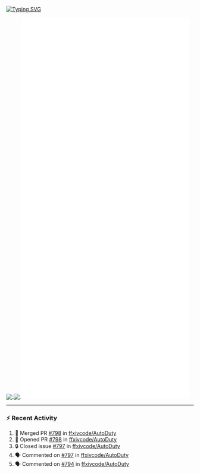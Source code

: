 [![Typing SVG](https://readme-typing-svg.demolab.com?font=Fira+Code&duration=1000&pause=1000&multiline=true&repeat=false&width=435&lines=Simon+Latusek+%7C+Gameplay+Engineer)](https://git.io/typing-svg)

<a href="https://github.com/anuraghazra/github-readme-stats">
  <img height=200 align="center" src="https://github-readme-stats.vercel.app/api?username=erdelf&theme=radical" />
</a>
<a href="https://github.com/anuraghazra/convoychat">
  <img height=200 align="center" src="https://streak-stats.demolab.com?user=erdelf&theme=radical&mode=weekly" />
</a>

<picture>
  <img src="/github-metrics.svg" alt="Metrics">
</picture>

---

### :zap: Recent Activity
<!--START_SECTION:activity-->
1. 🎉 Merged PR [#798](https://github.com/ffxivcode/AutoDuty/pull/798) in [ffxivcode/AutoDuty](https://github.com/ffxivcode/AutoDuty)
2. 💪 Opened PR [#798](https://github.com/ffxivcode/AutoDuty/pull/798) in [ffxivcode/AutoDuty](https://github.com/ffxivcode/AutoDuty)
3. 🔒 Closed issue [#797](https://github.com/ffxivcode/AutoDuty/issues/797) in [ffxivcode/AutoDuty](https://github.com/ffxivcode/AutoDuty)
4. 🗣 Commented on [#797](https://github.com/ffxivcode/AutoDuty/issues/797#issuecomment-2676927883) in [ffxivcode/AutoDuty](https://github.com/ffxivcode/AutoDuty)
5. 🗣 Commented on [#794](https://github.com/ffxivcode/AutoDuty/issues/794#issuecomment-2673211878) in [ffxivcode/AutoDuty](https://github.com/ffxivcode/AutoDuty)
<!--END_SECTION:activity-->

<!--
**erdelf/erdelf** is a ✨ _special_ ✨ repository because its `README.md` (this file) appears on your GitHub profile.

Here are some ideas to get you started:

- 🔭 I’m currently working on ...
- 🌱 I’m currently learning ...
- 👯 I’m looking to collaborate on ...
- 🤔 I’m looking for help with ...
- 💬 Ask me about ...
- 📫 How to reach me: ...
- 😄 Pronouns: ...
- ⚡ Fun fact: ...
-->

